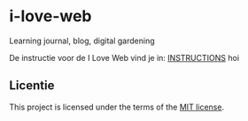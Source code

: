# i-love-web

Learning journal, blog, digital gardening

De instructie voor de I Love Web vind je in: [INSTRUCTIONS](https://github.com/fdnd-task/i-love-web/blob/main/docs/INSTRUCTIONS.md)
hoi

## Licentie

This project is licensed under the terms of the [MIT license](./LICENSE).
